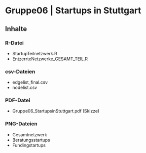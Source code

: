 # Gruppe06 | Startups in Stuttgart

## Inhalte

### R-Datei
* StartupTeilnetzwerk.R 
* EntzerrteNetzwerke_GESAMT_TEIL.R
### csv-Dateien
* edgelist_final.csv 
* nodelist.csv
### PDF-Datei
* Gruppe06_StartupsinStuttgart.pdf (Skizze)
### PNG-Dateien
* Gesamtnetzwerk
* Beratungsstartups
* Fundingstartups
